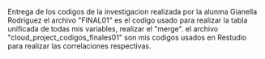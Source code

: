 Entrega de los codigos de la investigacion realizada por la alunma Gianella Rodriguez
el archivo "FINAL01" es el codigo usado para realizar la tabla unificada de todas mis variables, realizar el "merge".
el archivo "cloud_project_codigos_finales01" son mis codigos usados en Restudio para realizar las correlaciones respectivas.
